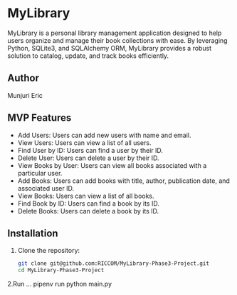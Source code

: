 # MyLibrary

MyLibrary is a personal library management application designed to help users organize and manage their book collections with ease. By leveraging Python, SQLite3, and SQLAlchemy ORM, MyLibrary provides a robust solution to catalog, update, and track books efficiently.

## Author
Munjuri Eric

## MVP Features

- Add Users: Users can add new users with name and email.
- View Users: Users can view a list of all users.
- Find User by ID: Users can find a user by their ID.
- Delete User: Users can delete a user by their ID.
- View Books by User: Users can view all books associated with a particular user.
- Add Books: Users can add books with title, author, publication date, and associated user ID.
- View Books: Users can view a list of all books.
- Find Book by ID: Users can find a book by its ID.
- Delete Books: Users can delete a book by its ID.

## Installation

1. Clone the repository:
   ```bash
   git clone git@github.com:RICCOM/MyLibrary-Phase3-Project.git
   cd MyLibrary-Phase3-Project

2.Run  ... pipenv run python main.py